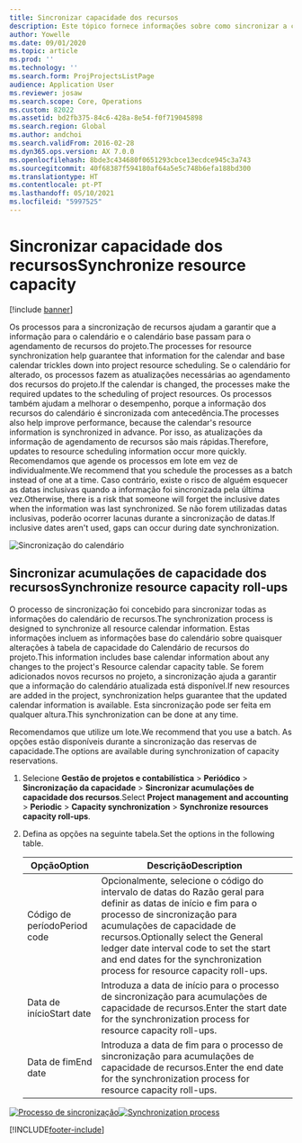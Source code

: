 ```yaml
---
title: Sincronizar capacidade dos recursos
description: Este tópico fornece informações sobre como sincronizar a capacidade de um recurso em calendários e projetos.
author: Yowelle
ms.date: 09/01/2020
ms.topic: article
ms.prod: ''
ms.technology: ''
ms.search.form: ProjProjectsListPage
audience: Application User
ms.reviewer: josaw
ms.search.scope: Core, Operations
ms.custom: 82022
ms.assetid: bd2fb375-84c6-428a-8e54-f0f719045898
ms.search.region: Global
ms.author: andchoi
ms.search.validFrom: 2016-02-28
ms.dyn365.ops.version: AX 7.0.0
ms.openlocfilehash: 8bde3c434680f0651293cbce13ecdce945c3a743
ms.sourcegitcommit: 40f68387f594180af64a5e5c748b6efa188bd300
ms.translationtype: HT
ms.contentlocale: pt-PT
ms.lasthandoff: 05/10/2021
ms.locfileid: "5997525"
---
```

# <a name="synchronize-resource-capacity"></a><span data-ttu-id="8c242-103">Sincronizar capacidade dos recursos</span><span class="sxs-lookup"><span data-stu-id="8c242-103">Synchronize resource capacity</span></span>

[!include [banner](../includes/banner.md)]

<span data-ttu-id="8c242-104">Os processos para a sincronização de recursos ajudam a garantir que a informação para o calendário e o calendário base passam para o agendamento de recursos do projeto.</span><span class="sxs-lookup"><span data-stu-id="8c242-104">The processes for resource synchronization help guarantee that information for the calendar and base calendar trickles down into project resource scheduling.</span></span> <span data-ttu-id="8c242-105">Se o calendário for alterado, os processos fazem as atualizações necessárias ao agendamento dos recursos do projeto.</span><span class="sxs-lookup"><span data-stu-id="8c242-105">If the calendar is changed, the processes make the required updates to the scheduling of project resources.</span></span> <span data-ttu-id="8c242-106">Os processos também ajudam a melhorar o desempenho, porque a informação dos recursos do calendário é sincronizada com antecedência.</span><span class="sxs-lookup"><span data-stu-id="8c242-106">The processes also help improve performance, because the calendar's resource information is synchronized in advance.</span></span> <span data-ttu-id="8c242-107">Por isso, as atualizações da informação de agendamento de recursos são mais rápidas.</span><span class="sxs-lookup"><span data-stu-id="8c242-107">Therefore, updates to resource scheduling information occur more quickly.</span></span> <span data-ttu-id="8c242-108">Recomendamos que agende os processos em lote em vez de individualmente.</span><span class="sxs-lookup"><span data-stu-id="8c242-108">We recommend that you schedule the processes as a batch instead of one at a time.</span></span> <span data-ttu-id="8c242-109">Caso contrário, existe o risco de alguém esquecer as datas inclusivas quando a informação foi sincronizada pela última vez.</span><span class="sxs-lookup"><span data-stu-id="8c242-109">Otherwise, there is a risk that someone will forget the inclusive dates when the information was last synchronized.</span></span> <span data-ttu-id="8c242-110">Se não forem utilizadas datas inclusivas, poderão ocorrer lacunas durante a sincronização de datas.</span><span class="sxs-lookup"><span data-stu-id="8c242-110">If inclusive dates aren't used, gaps can occur during date synchronization.</span></span>

![Sincronização do calendário](./media/projectresourcing04-1024x471.jpg)

## <a name="synchronize-resource-capacity-roll-ups"></a><span data-ttu-id="8c242-112">Sincronizar acumulações de capacidade dos recursos</span><span class="sxs-lookup"><span data-stu-id="8c242-112">Synchronize resource capacity roll-ups</span></span>

<span data-ttu-id="8c242-113">O processo de sincronização foi concebido para sincronizar todas as informações do calendário de recursos.</span><span class="sxs-lookup"><span data-stu-id="8c242-113">The synchronization process is designed to synchronize all resource calendar information.</span></span> <span data-ttu-id="8c242-114">Estas informações incluem as informações base do calendário sobre quaisquer alterações à tabela de capacidade do Calendário de recursos do projeto.</span><span class="sxs-lookup"><span data-stu-id="8c242-114">This information includes base calendar information about any changes to the project's Resource calendar capacity table.</span></span> <span data-ttu-id="8c242-115">Se forem adicionados novos recursos no projeto, a sincronização ajuda a garantir que a informação do calendário atualizada está disponível.</span><span class="sxs-lookup"><span data-stu-id="8c242-115">If new resources are added in the project, synchronization helps guarantee that the updated calendar information is available.</span></span> <span data-ttu-id="8c242-116">Esta sincronização pode ser feita em qualquer altura.</span><span class="sxs-lookup"><span data-stu-id="8c242-116">This synchronization can be done at any time.</span></span>

<span data-ttu-id="8c242-117">Recomendamos que utilize um lote.</span><span class="sxs-lookup"><span data-stu-id="8c242-117">We recommend that you use a batch.</span></span> <span data-ttu-id="8c242-118">As opções estão disponíveis durante a sincronização das reservas de capacidade.</span><span class="sxs-lookup"><span data-stu-id="8c242-118">The options are available during synchronization of capacity reservations.</span></span>

1. <span data-ttu-id="8c242-119">Selecione **Gestão de projetos e contabilística** &gt; **Periódico** &gt; **Sincronização da capacidade** &gt; **Sincronizar acumulações de capacidade dos recursos**.</span><span class="sxs-lookup"><span data-stu-id="8c242-119">Select **Project management and accounting** &gt; **Periodic** &gt; **Capacity synchronization** &gt; **Synchronize resources capacity roll-ups**.</span></span>
2. <span data-ttu-id="8c242-120">Defina as opções na seguinte tabela.</span><span class="sxs-lookup"><span data-stu-id="8c242-120">Set the options in the following table.</span></span>

    | <span data-ttu-id="8c242-121">Opção</span><span class="sxs-lookup"><span data-stu-id="8c242-121">Option</span></span>      | <span data-ttu-id="8c242-122">Descrição</span><span class="sxs-lookup"><span data-stu-id="8c242-122">Description</span></span> |
    |-------------|-------------|
    | <span data-ttu-id="8c242-123">Código de período</span><span class="sxs-lookup"><span data-stu-id="8c242-123">Period code</span></span> | <span data-ttu-id="8c242-124">Opcionalmente, selecione o código do intervalo de datas do Razão geral para definir as datas de início e fim para o processo de sincronização para acumulações de capacidade de recursos.</span><span class="sxs-lookup"><span data-stu-id="8c242-124">Optionally select the General ledger date interval code to set the start and end dates for the synchronization process for resource capacity roll-ups.</span></span> |
    | <span data-ttu-id="8c242-125">Data de início</span><span class="sxs-lookup"><span data-stu-id="8c242-125">Start date</span></span>  | <span data-ttu-id="8c242-126">Introduza a data de início para o processo de sincronização para acumulações de capacidade de recursos.</span><span class="sxs-lookup"><span data-stu-id="8c242-126">Enter the start date for the synchronization process for resource capacity roll-ups.</span></span> |
    | <span data-ttu-id="8c242-127">Data de fim</span><span class="sxs-lookup"><span data-stu-id="8c242-127">End date</span></span>    | <span data-ttu-id="8c242-128">Introduza a data de fim para o processo de sincronização para acumulações de capacidade de recursos.</span><span class="sxs-lookup"><span data-stu-id="8c242-128">Enter the end date for the synchronization process for resource capacity roll-ups.</span></span> |

<span data-ttu-id="8c242-129">[![Processo de sincronização](./media/projectresourcing09.jpg)](./media/projectresourcing09.jpg)</span><span class="sxs-lookup"><span data-stu-id="8c242-129">[![Synchronization process](./media/projectresourcing09.jpg)](./media/projectresourcing09.jpg)</span></span>


[!INCLUDE[footer-include](../includes/footer-banner.md)]